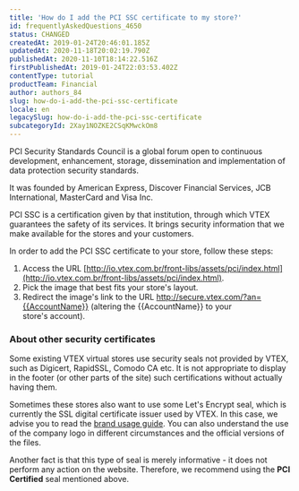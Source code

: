 ```yaml
---
title: 'How do I add the PCI SSC certificate to my store?'
id: frequentlyAskedQuestions_4650
status: CHANGED
createdAt: 2019-01-24T20:46:01.185Z
updatedAt: 2020-11-18T20:02:19.790Z
publishedAt: 2020-11-10T18:14:22.516Z
firstPublishedAt: 2019-01-24T22:03:53.402Z
contentType: tutorial
productTeam: Financial
author: authors_84
slug: how-do-i-add-the-pci-ssc-certificate
locale: en
legacySlug: how-do-i-add-the-pci-ssc-certificate
subcategoryId: 2Xay1NOZKE2CSqKMwckOm8
---
```


PCI Security Standards Council is a global forum open to continuous development, enhancement, storage, dissemination and implementation of data protection security standards.

It was founded by American Express, Discover Financial Services, JCB International, MasterCard and Visa Inc.

PCI SSC is a certification given by that institution, through which VTEX guarantees the safety of its services. It brings security information that we make available for the stores and your customers.

In order to add the PCI SSC certificate to your store, follow these steps:

1. Access the URL [http://io.vtex.com.br/front-libs/assets/pci/index.html](http://io.vtex.com.br/front-libs/assets/pci/index.html).
2. Pick the image that best fits your store's layout.
3. Redirect the image's link to the URL http://secure.vtex.com/?an={{AccountName}} (altering the {{AccountName}} to your store's account).

### About other security certificates

Some existing VTEX virtual stores use security seals not provided by VTEX, such as Digicert, RapidSSL, Comodo CA etc. It is not appropriate to display in the footer (or other parts of the site) such certifications without actually having them. 

Sometimes these stores also want to use some Let's Encrypt seal, which is currently the SSL digital certificate issuer used by VTEX. In this case, we advise you to read the [brand usage guide](https://letsencrypt.org/trademarks). You can also understand the use of the company logo in different circumstances and the official versions of the files.

Another fact is that this type of seal is merely informative - it does not perform any action on the website. Therefore, we recommend using the **PCI Certified** seal mentioned above.
